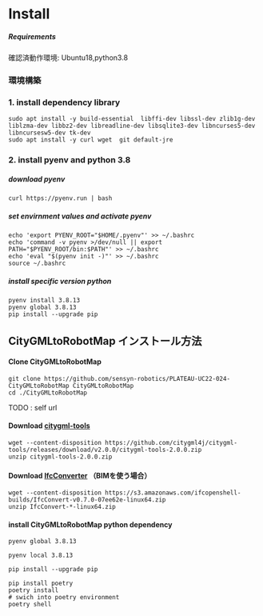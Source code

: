 # Install

##### Requirements
確認済動作環境: Ubuntu18,python3.8

### 環境構築
### 1. install dependency library
```
sudo apt install -y build-essential  libffi-dev libssl-dev zlib1g-dev liblzma-dev libbz2-dev libreadline-dev libsqlite3-dev libncurses5-dev libncursesw5-dev tk-dev  
sudo apt install -y curl wget  git default-jre
```
### 2. install pyenv and python 3.8 

##### download pyenv
````
curl https://pyenv.run | bash
````

##### set envirnment values and activate pyenv
````
echo 'export PYENV_ROOT="$HOME/.pyenv"' >> ~/.bashrc
echo 'command -v pyenv >/dev/null || export PATH="$PYENV_ROOT/bin:$PATH"' >> ~/.bashrc
echo 'eval "$(pyenv init -)"' >> ~/.bashrc
source ~/.bashrc
````

##### install specific version python
````
pyenv install 3.8.13
pyenv global 3.8.13
pip install --upgrade pip
````


## CityGMLtoRobotMap インストール方法 
#### Clone CityGMLtoRobotMap
````
git clone https://github.com/sensyn-robotics/PLATEAU-UC22-024-CityGMLtoRobotMap CityGMLtoRobotMap
cd ./CityGMLtoRobotMap
````
TODO : self url 

#### Download [citygml-tools](https://github.com/citygml4j/citygml-tools)
````
wget --content-disposition https://github.com/citygml4j/citygml-tools/releases/download/v2.0.0/citygml-tools-2.0.0.zip
unzip citygml-tools-2.0.0.zip
````

#### Download [IfcConverter](https://blenderbim.org/docs-python/ifcconvert/installation.html) （BIMを使う場合）
````
wget --content-disposition https://s3.amazonaws.com/ifcopenshell-builds/IfcConvert-v0.7.0-07ee62e-linux64.zip
unzip IfcConvert-*-linux64.zip
````

#### install CityGMLtoRobotMap python dependency 
````
pyenv global 3.8.13

pyenv local 3.8.13

pip install --upgrade pip
````
````
pip install poetry
poetry install
# swich into poetry environment
poetry shell
````
   



